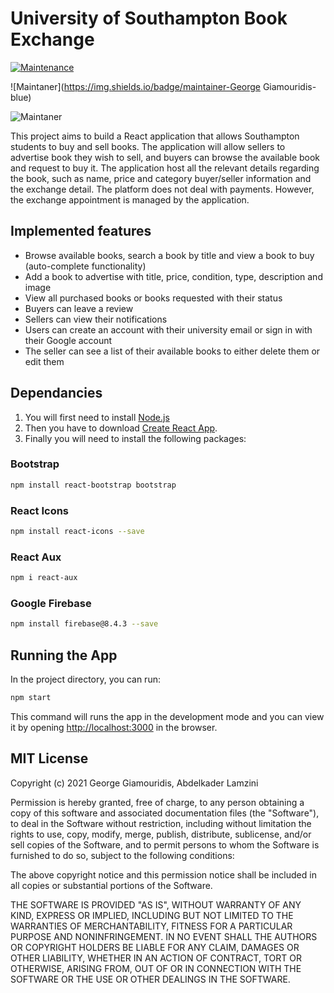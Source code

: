 # University of Southampton Book Exchange

[![Maintenance](https://img.shields.io/badge/Maintained%3F-yes-green.svg)](https://GitHub.com/Naereen/StrapDown.js/graphs/commit-activity)

![Maintaner](https://img.shields.io/badge/maintainer-George Giamouridis-blue)

![Maintaner](https://img.shields.io/badge/maintainer-theMaintainer-blue)

This project aims to build a React application that allows Southampton students to buy and sell books. The application will allow sellers to advertise book they wish to sell, and buyers can browse the available book and request to buy it. The application host all the relevant details regarding the book, such as name, price and category buyer/seller information and the exchange detail. The platform does not deal with payments. However, the exchange appointment is managed by the application. 

## Implemented features
- Browse available books, search a book by title and view a book to buy (auto-complete functionality)
- Add a book to advertise with title, price, condition, type, description and image
- View all purchased books or books requested with their status
- Buyers can leave a review 
- Sellers can view their notifications
- Users can create an account with their university email or sign in with their Google account
- The seller can see a list of their available books to either delete them or edit them


## Dependancies
1. You will first need to install [Node.js](https://nodejs.org/en/)
2. Then you have to download [Create React App](https://github.com/facebook/create-react-app).
3. Finally you will need to install the following packages:

### Bootstrap 
```sh
npm install react-bootstrap bootstrap
```
### React Icons 
```sh
npm install react-icons --save
```
### React Aux 
```sh
npm i react-aux
```
### Google Firebase
```sh
npm install firebase@8.4.3 --save
```
## Running the App
In the project directory, you can run:

```sh
npm start
```

This command will runs the app in the development mode and you can view it by opening [http://localhost:3000](http://localhost:3000) in the browser.

## MIT License

Copyright (c) 2021 George Giamouridis, Abdelkader Lamzini

Permission is hereby granted, free of charge, to any person obtaining a copy
of this software and associated documentation files (the "Software"), to deal
in the Software without restriction, including without limitation the rights
to use, copy, modify, merge, publish, distribute, sublicense, and/or sell
copies of the Software, and to permit persons to whom the Software is
furnished to do so, subject to the following conditions:

The above copyright notice and this permission notice shall be included in all
copies or substantial portions of the Software.

THE SOFTWARE IS PROVIDED "AS IS", WITHOUT WARRANTY OF ANY KIND, EXPRESS OR
IMPLIED, INCLUDING BUT NOT LIMITED TO THE WARRANTIES OF MERCHANTABILITY,
FITNESS FOR A PARTICULAR PURPOSE AND NONINFRINGEMENT. IN NO EVENT SHALL THE
AUTHORS OR COPYRIGHT HOLDERS BE LIABLE FOR ANY CLAIM, DAMAGES OR OTHER
LIABILITY, WHETHER IN AN ACTION OF CONTRACT, TORT OR OTHERWISE, ARISING FROM,
OUT OF OR IN CONNECTION WITH THE SOFTWARE OR THE USE OR OTHER DEALINGS IN THE
SOFTWARE.

